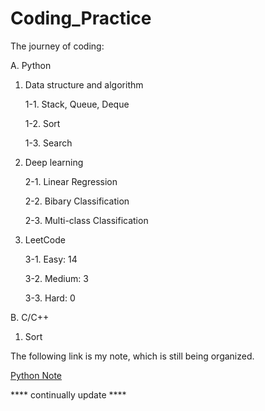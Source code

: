 # Coding_Practice
 The journey of coding:
 
 A. Python

 1. Data structure and algorithm

    1-1. Stack, Queue, Deque
   
    1-2. Sort
   
    1-3. Search
   
 2. Deep learning

    2-1. Linear Regression
   
    2-2. Bibary Classification

    2-3. Multi-class Classification

3. LeetCode

   3-1. Easy: 14
   
   3-2. Medium: 3

   3-3. Hard: 0

 B. C/C++

 1. Sort

The following link is my note, which is still being organized.

[Python Note](https://colab.research.google.com/drive/10eoNn7ur0mWtWlGCz_bKSww05FfTMlhq?usp=drive_link)


**** continually update ****
